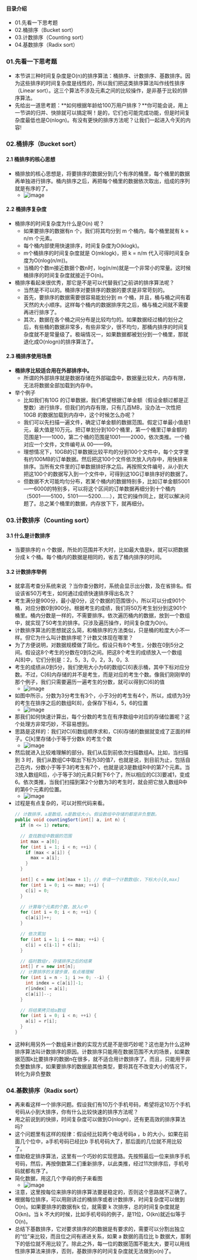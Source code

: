 #### 目录介绍
- 01.先看一下思考题
- 02.桶排序（Bucket sort）
- 03.计数排序（Counting sort）
- 04.基数排序（Radix sort）



### 01.先看一下思考题
- 本节讲三种时间复杂度是O(n)的排序算法：桶排序、计数排序、基数排序。因为这些排序的时间复杂度是线性的，所以我们把这类排序算法叫作线性排序（Linear sort）。这三个算法不涉及元素之间的比较操作，是非基于比较的排序算法。
- 先给出一道思考题：**如何根据年龄给100万用户排序？**你可能会说，用上一节讲的归并、快排就可以搞定啊！是的，它们也可能完成功能，但是时间复杂度最低也是O(nlogn)。有没有更快的排序方法呢？让我们一起进入今天的内容!



### 02.桶排序（Bucket sort）
#### 2.1 桶排序的核心思想
- 桶排放的核心思想是，将要排序的数据分到几个有序的桶里，每个桶里的数据再单独进行排序。桶内排序之后，再把每个桶里的数据依次取出，组成的序列就是有序的了。
    - ![image](https://img-blog.csdnimg.cn/20181221150933984.jpg)


#### 2.2 桶排序复杂度
- 桶排序的时间复杂度为什么是O(n) 呢？
    - 如果要排序的数据有n 个，我们将其均分到 m 个桶内，每个桶里就有 k = n/m 个元素。
    - 每个桶内部使用快速排序，时间复杂度为O(klogk)。
    - m个桶排序的时间复杂度就是 O(mklogk)，把 k = n/m 代入可得时间复杂度为O(nlog(n/m))。
    - 当桶的个数m接近数据个数n时，log(n/m)就是一个非常小的常量。这时候桶排序的时间复杂度就接近于O(n)。
- 桶排序看起来很优秀，那它是不是可以代替我们之前讲的排序算法呢？
    - 当然是不可以的。桶排序对要排序的数据的要求是非常苛刻的。
    - 首先，要排序的数据需要很容易能划分到 m 个桶，并且，桶与桶之间有着天然的大小顺序。这样每个桶内的数据排序完之后，桶与桶之间就不需要再进行排序了。
    - 其次，数据在各个桶之间分布是比较均匀的。如果数据经过桶的划分之后，有些桶的数据非常多，有些非常少，很不均匀，那桶内排序的时间复杂度就不是常量级了。极端情况一，如果数据都被划分到一个桶里，那就退化成O(nlogn)的排序算法了。



#### 2.3 桶排序使用场景
- **桶排序比较适合用在外部排序中。**
    - 所谓的外部排序就是数据存储在外部磁盘中，数据量比较大，内存有限，无法将数据全部加载到内存中。
- 举个例子
    - 比如我们有10G 的订单数据，我们希望根据订单金额（假设金额过都是正整数）进行排序，但我们的内存有限，只有几百MB，没办法一次性把10GB 的数据加载到内存中，这个时候怎么办呢？
    - 我们可以先扫描一遍文件，确定订单金额的数据范围。假定订单最小值是1元，最大值是10万元。把订单划分到100个桶里，第一个桶里订单金额的范围是1——1000，第二个桶的范围是1001——2000，依次类推。一个桶对应一个文件，文件编号从 00——99。
    - 理想情况下，10GB的订单数据比较平均的分到100个文件中，每个文字里有约100MB的订单数据。然后把这100个文件依次放入内存中，用快排来排序。当所有文件里的订单数据排好序之后。再按照文件编号，从小到大把这100个的数据写入到一个文件中，可得到这10G订单排序好的数据了。
    - 但数据不大可能均匀分布，若某个桶内的数据特别多，比如订单金额5001——6000的特别多，可以将这个区间的订单数据再细分到十个桶内（5001——5100，5101——5200……），其它的操作同上，就可以解决问题了。总之某个桶里的数据，内存放下下，就再细分。



### 03.计数排序（Counting sort）
#### 3.1 什么是计数排序
- 当要排序的 n 个数据，所处的范围并不大时，比如最大值是k，就可以把数据分成 k 个桶。每个桶内的数据是相同的，省去了桶内排序的时间。


#### 3.2 计数排序举例
- 就拿高考查分系统来说 ？当你查分数时，系统会显示出分数，及在省排名。假设该省50万考生，如何通过成绩快速排序得出名次？
- 考生满分是900分，最小是0分，这个数据的范围很小，所以可以分成901个桶，对应分数0到900分。根据考生的成绩，我们将50万考生划分到这901个桶里。桶内分数是一样的，不需要排序。依次遍历桶内的数据，放到一个数组中，就实现了50考生的排序。只涉及遍历操作，时间复杂度为O(n)。
- 计数排序算法的思想就这么简，和桶排序的方法类似，只是桶的粒度大小不一样。但它为什么叫计数排序呢？计数又体现在哪里？
- 为了方便说明，对数据规模做了简化。假设只有8个考生，分数在0到5分之间。假设这8个考生的分数在0到5之间。把这8个考生的成绩放入一个数组A[8]中，它们分别是：2，5，3，0，2，3，0，3.
- 考生的成绩从0到5分，我们使用大小为6的数组C[6]表示桶，其中下标对应分数。不过，C[6]内存储的并不是考生，而是对应的考生个数。像我们刚刚举的那个例子，我们只需要遍历一遍考生的分数，就可以得到C[6]的值
    - ![image](https://img-blog.csdnimg.cn/20181221193724759.jpg)
- 如图中所示，分数为3分考生有3个，小于3分的考生有4个，所以，成绩为3分的考生在排序之后的数组R[8]，会保存下标4，5，6的位置
    - ![image](https://img-blog.csdnimg.cn/20181222141403884.jpg)
- 那我们如何快速计算出，每个分数的考生在有序数组中对应的存储位置呢？这个处理方非常巧妙，不容易想到。
- 思路是这样的：我们对C[6]数组顺序求和，C[6]存储的数据就变成了正面的样子。C[k]里存储小于等于分数k 的考生个数
    - ![image](https://img-blog.csdnimg.cn/2018122214173366.jpg)
- 然后就进入比较难理解的部分。我们从后到前依次扫描数组A。比如，当扫描到 3 时，我们从数组C中取出下标为3的值7，也就是说，到目前为止，包括自己在内，分数小于等于3的考生有7个，也就是说3是数组R中的第7个元素。当3放入数组R后，小于等于3的元素只剩下6个了，所以相应的C[3]要减1，变成6。依次类推，当我们扫描到第2个分数为3的考生时，就会把它放入数组R中的第6个元素的位置。
    - ![image](https://img-blog.csdnimg.cn/20181222142634269.jpg)
- 过程是有点复杂的，可以对照代码来看。
    ```java
    // 计数排序，a是数组，n是数组大小。假设数组中存储的都是非负整数。
    public void countingSort(int[] a, int n) {
      if (n <= 1) return;
    
      // 查找数组中数据的范围
      int max = a[0];
      for (int i = 1; i < n; ++i) {
        if (max < a[i]) {
          max = a[i];
        }
      }
    
      int[] c = new int[max + 1]; // 申请一个计数数组c，下标大小[0,max]
      for (int i = 0; i <= max; ++i) {
        c[i] = 0;
      }
    
      // 计算每个元素的个数，放入c中
      for (int i = 0; i < n; ++i) {
        c[a[i]]++;
      }
    
      // 依次累加
      for (int i = 1; i <= max; ++i) {
        c[i] = c[i-1] + c[i];
      }
    
      // 临时数组r，存储排序之后的结果
      int[] r = new int[n];
      // 计算排序的关键步骤，有点难理解
      for (int i = n - 1; i >= 0; --i) {
        int index = c[a[i]]-1;
        r[index] = a[i];
        c[a[i]]--;
      }
    
      // 将结果拷贝给a数组
      for (int i = 0; i < n; ++i) {
        a[i] = r[i];
      }
    }
    ```
- 这种利用另外一个数组来计数的实现方式是不是很巧妙呢？这也是为什么这种排序算法叫计数排序的原因。计数排序只能用在数据范围不大的场景，如果数据范围k比要排序的数据n在很多，就不适合用计数排序了。而且，只能用于非负整数排序，如果要排序的数据是其他类型，要将其在不改变大小的情况下，转化为非负整数



### 04.基数排序（Radix sort）
- 再来看这样一个排序问题。假设我们有10万个手机号码，希望将这10万个手机号码从小到大排序，你有什么比较快速的排序方法呢？
- 用之前说到的快排，时间复杂度可以做到O(nlogn)，还有更高效的排序算法吗?
- 这个问题里有这样的规律：假设经比较两个电话号码a ，b 的大小，如果在前面几个位中，a手机号码已经比b 手机号码大了，那后面的几位就不用比较了。
- 借助稳定排序算法，这里有一个巧妙的实现思路。先按照最后一位来排序手机号码，然后，再按倒数第二们重新排序，以此类推，经过11次排序后，手机号码就都有序了。
- 简化数据，用这几个字母的例子来看图
    - ![image](https://img-blog.csdnimg.cn/20181222154945129.jpg)
- 注意，这里按每位来排序的排序算法要是稳定的，否则这个思路就不正确了。
- 根据每位排序，可以用刚讲过的桶排序或者计数排序，时间复杂度可以做到O(n)。如果要排序的数据有k 位，就需要 k 次排序，总的时间复杂度就是O(kn)。当 k 不大的时候，比如手机号码的例子，是11位，O(kn)就近似等于O(n)。
- 总结下基数排序，它对要求排序的的数据是有要求的，需要可以分割出独立的“位”来比较，而且位之间有递进关系，如果 a 数据的高位比 b 数据大，那剩下的低位就不用比较了。除此之外，每一位的数据范围不能太大，要可以用线性排序算法来排序，否则，基数排序的时间复杂度就无法做到o(n)了。









